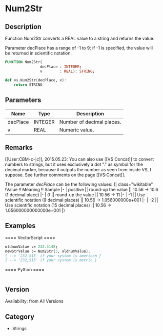 # Num2Str

## Description
Function Num2Str converts a REAL value to a string and returns the value.

Parameter decPlace has a range of -1 to 9; if -1 is specified, the value will be returned in scientific notation.

```pascal
FUNCTION Num2Str(
				decPlace : INTEGER;
				v        : REAL): STRING;
```

```python
def vs.Num2Str(decPlace, v):
    return STRING
```

## Parameters
|Name|Type|Description|
|---|---|---|
|decPlace|INTEGER|Number of decimal places.|
|v|REAL|Numeric value.|

## Remarks
[[User:CBM-c-|_c_]], 2015.05.23: You can also use [[VS:Concat]] to convert numbers to strings, but it uses exclusively a dot "." as symbol for the decimal marker, because it outputs the number as seen from inside VS, I suppose. See further comments on the page [[VS:Concat]].

The parameter <i>decPlace</i> can be the following values:
{| class="wikitable"
!Value !! Meaning !! Sample
|-
| positive || round-up the value || 10.56 -> 10.6 (1 decimal place)
|-
| 0 || round-up the value || 10.56 -> 11
|-
| -1 || Use scientific notation (9 decimal places) || 10.56 -> 1.056000000e+001
|-
| -2 || Use scientific notation (15 decimal places) || 10.56 -> 1.056000000000000e+001
|}

## Examples
==== VectorScript ====
```pascal
oldnumValue := 232.5148;
newStrValue := Num2Str(3, oldnumValue);
{ --> '232.515' if your system is american }
{ --> '232,515' if your system is metric }
```
==== Python ====
```python

```

## Version
Availability: from All Versions

## Category
* Strings

